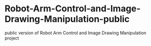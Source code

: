 # Robot-Arm-Control-and-Image-Drawing-Manipulation-public
public version of Robot Arm Control and Image Drawing Manipulation project
